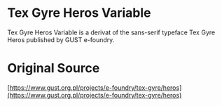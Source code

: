 # Tex Gyre Heros Variable
Tex Gyre Heros Variable is a derivat of the sans-serif typeface Tex Gyre Heros published by GUST e-foundry.

# Original Source
[https://www.gust.org.pl/projects/e-foundry/tex-gyre/heros](https://www.gust.org.pl/projects/e-foundry/tex-gyre/heros)
